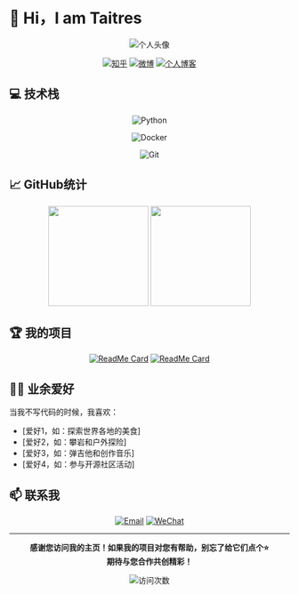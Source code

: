 # 👋 Hi，I am Taitres

<div align="center">
  
![个人头像](https://avatars.githubusercontent.com/u/54065110?v=4&size=64)


[![知乎](https://img.shields.io/badge/知乎-关注-blue?logo=zhihu&style=flat-square)](https://www.zhihu.com/people/你的知乎ID)
[![微博](https://img.shields.io/badge/微博-关注-red?logo=sina-weibo&style=flat-square)](https://weibo.com/你的微博ID)
[![个人博客](https://img.shields.io/badge/博客-访问-brightgreen?logo=blogger&style=flat-square)](https://你的博客链接)

</div>



## 💻 技术栈

<div align="center">
  

![Python](https://img.shields.io/badge/-Python-3776AB?style=flat-square&logo=python&logoColor=white)

![Docker](https://img.shields.io/badge/-Docker-2496ED?style=flat-square&logo=docker&logoColor=white)

![Git](https://img.shields.io/badge/-Git-F05032?style=flat-square&logo=git&logoColor=white)

</div>


## 📈 GitHub统计

<div align="center">
  
<img height="180em" src="https://github-readme-stats.vercel.app/api?username=Taitres&show_icons=true&theme=radical&include_all_commits=true&count_private=true" />
<img height="180em" src="https://github-readme-stats.vercel.app/api/top-langs/?username=Taitres&layout=compact&langs_count=7&theme=radical" />

</div>


## 🏆 我的项目

<div align="center">

[![ReadMe Card](https://github-readme-stats.vercel.app/api/pin/?username=你的用户名&repo=项目1&theme=radical)](https://github.com/你的用户名/项目1)
[![ReadMe Card](https://github-readme-stats.vercel.app/api/pin/?username=你的用户名&repo=项目2&theme=radical)](https://github.com/你的用户名/项目2)

</div>

## 🏄‍♂️ 业余爱好

当我不写代码的时候，我喜欢：
- [爱好1，如：探索世界各地的美食]
- [爱好2，如：攀岩和户外探险]
- [爱好3，如：弹吉他和创作音乐]
- [爱好4，如：参与开源社区活动]

## 📫 联系我

<div align="center">
  
[![Email](https://img.shields.io/badge/Email-联系我-blue?style=for-the-badge&logo=gmail)](mailto:920643082@qq.com)
[![WeChat](https://img.shields.io/badge/微信-添加-brightgreen?style=for-the-badge&logo=wechat)](https://img.taitres.com/uploads/2025/03/01/67c328e69d591.png)

</div>

---

<div align="center">
  
**感谢您访问我的主页！如果我的项目对您有帮助，别忘了给它们点个⭐**  
**期待与您合作共创精彩！**

![访问次数](https://profile-counter.glitch.me/Taitres/count.svg)

</div>
